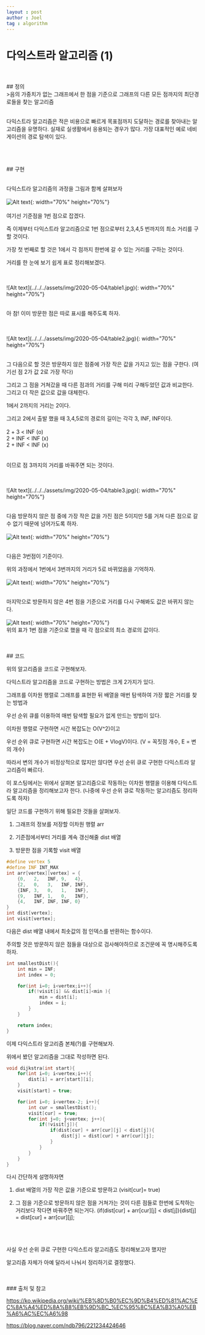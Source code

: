 ```yaml
---
layout : post
author : Joel
tag : algorithm
---
```


다익스트라 알고리즘 (1)
=====================
<br>
<br>
## 정의

<br>
>음의 가중치가 없는 그래프에서 한 점을 기준으로 그래프의 다른 모든 점까지의 최단경로들을 찾는 알고리즘

<br>
<br>

다익스트라 알고리즘은 적은 비용으로 빠르게 목표점까지 도달하는 경로를 찾아내는 알고리즘을 유명하다. 실재로 실생활에서 응용되는 경우가 많다. 가장 대표적인 예로 네비게이션의 경로 탐색이 있다. 

<br>
<br>
<br>
## 구현
<br>
<br>

다익스트라 알고리즘의 과정을 그림과 함께 살펴보자
<br>
<br>
![Alt text](../../../assets/img/2020-05-04/graph1.jpg){: width="70%" height="70%"}
<br>
<br>
여기선 기준점을 1번 점으로 잡겠다.

즉 이제부터 다익스트라 알고리즘으로 1번 점으로부터 2,3,4,5 번까지의 최소 거리를 구할 것이다.

가장 첫 번째로 할 것은 1에서 각 점까지 한번에 갈 수 있는 거리를 구하는 것이다. 

거리를 한 눈에 보기 쉽게 표로 정리해보겠다.

<br>
<br>
![Alt text](../../../assets/img/2020-05-04/table1.jpg){: width="70%" height="70%"}
<br>
<br>

아 참! 이미 방문한 점은 따로 표시를 해주도록 하자.

<br>
<br>
![Alt text](../../../assets/img/2020-05-04/table2.jpg){: width="70%" height="70%"}
<br>
<br>

그 다음으로 할 것은 방문하지 않은 점중에 가장 작은 값을 가지고 있는 점을 구한다. (여기선 점 2가 값 2로 가장 작다)

그리고 그 점을 거쳐갔을 때 다른 점과의 거리를 구해 미리 구해두었던 값과 비교한다. 그리고 더 작은 값으로 값을 대체한다.

1에서 2까지의 거리는 2이다.

그리고 2에서 출발 했을 때 3,4,5로의 경로의 길이는 각각 3, INF, INF이다.
<br>
<br>
2 + 3 < INF (o)<br>
2 + INF < INF (x)<br>
2 + INF < INF (x)<br>
<br>
<br>
이므로 점 3까지의 거리를 바꿔주면 되는 것이다.

<br>
<br>
![Alt text](../../../assets/img/2020-05-04/table3.jpg){: width="70%" height="70%"}
<br>
<br>

다음 방문하지 않은 점 중에 가장 작은 값을 가진 점은 5이지만 5를 거쳐 다른 점으로 갈 수 없기 때문에 넘어가도록 하자.
<br>
<br>
![Alt text](../../../assets/img/2020-05-04/table4.jpg){: width="70%" height="70%"}
<br>
<br>

다음은 3번점이 기준이다.

위의 과정에서 1번에서 3번까지의 거리가 5로 바뀌었음을 기억하자.
<br>
<br>
![Alt text](../../../assets/img/2020-05-04/table5.jpg){: width="70%" height="70%"}
<br>
<br>

마지막으로 방문하지 않은 4번 점을 기준으로 거리를 다시 구해봐도 값은 바뀌지 않는다. 
<br>
<br>
![Alt text](../../../assets/img/2020-05-04/table6.jpg){: width="70%" height="70%"}
<br>
위의 표가 1번 점을 기준으로 했을 때 각 점으로의 최소 경로의 값이다.

<br>
<br>
## 코드

위의 알고리즘을 코드로 구현해보자.

다익스트라 알고리즘을 코드로 구현하는 방법은 크게 2가지가 있다.

그래프를 이차원 행렬로 그래프를 표현한 뒤 배열을 매번 탐색하여 가장 짧은 거리를 찾는 방법과

우선 순위 큐를 이용하여 매번 탐색할 필요가 없게 만드는 방법이 있다.

이차원 행렬로 구현하면 시간 복잡도는 O(V^2)이고

우선 순위 큐로 구현하면 시간 복잡도는 O(E + VlogV)이다.  (V = 꼭짓점 개수, E = 변의 개수)

따라서 변의 개수가 비정상적으로 많지만 않다면 우선 순위 큐로 구현한 다익스트라 알고리즘이 빠르다.

이 포스팅에서는 위에서 살펴본 알고리즘으로 작동하는 이차원 행렬을 이용해 다익스트라 알고리즘을 정리해보고자 한다. (나중에 우선 순위 큐로 작동하는 알고리즘도 정리하도록 하자)

일단 코드를 구현하기 위해 필요한 것들을 살펴보자.

1. 그래프의 정보를 저장할 이차원 행렬 arr

2. 기준점에서부터 거리를 계속 갱신해줄 dist 배열

3. 방문한 점을 기록할 visit 배열

```c++
#define vertex 5
#define INF INT_MAX
int arr[vertex][vertex] = {
    {0,   2,   INF, 9,   4},
    {2,   0,   3,   INF, INF},
    {INF, 3,   0,   1,   INF},
    {9,   INF, 1,   0,   INF},
    {4,   INF, INF, INF, 0}
}
int dist[vertex];
int visit[vertex];
```

다음은 dist 배열 내에서 최솟값의 점 인덱스를 반환하는 함수이다.

주의할 것은 방문하지 않은 점들을 대상으로 검사해야하므로 조건문에 꼭 명시해주도록 하자.

```c++
int smallestDist(){
    int min = INF;
    int index = 0;

    for(int i=0; i<vertex;i++){
        if(!visit[i] && dist[i]<min ){
            min = dist[i];
            index = i;
        }
    }

    return index;
}
```

이제 다익스트라 알고리즘 본체(?)를 구현해보자.

위에서 봤던 알고리즘을 그대로 작성하면 된다.


```c++
void dijkstra(int start){
    for(int i=0; i<vertex;i++){
        dist[i] = arr[start][i];
    }
    visit[start] = true;

    for(int i=0; i<vertex-2; i++){
        int cur = smallestDist();
        visit[cur] = true;
        for(int j=0; j<vertex; j++){
            if(!visit[j]){
                if(dist[cur] + arr[cur][j] < dist[j]){
                    dist[j] = dist[cur] + arr[cur][j];
                }
            }
        }
    }
}
```

다시 간단하게 설명하자면

1. dist 배열의 가장 작은 값을 기준으로 방문하고 (visit[cur]= true)

2. 그 점을 기준으로 방문하지 않은 점을 거쳐가는 것이 다른 점들로 한번에 도착하는 거리보다 작다면 바꿔주면 되는거다. 
(if(dist[cur] + arr[cur][j] < dist[j]){dist[j] = dist[cur] + arr[cur][j];

<br>
<br>
<br>
사실 우선 순위 큐로 구현한 다익스트라 알고리즘도 정리해보고자 했지만 

알고리즘 자체가 아예 달라서 나눠서 정리하기로 결정했다.


<br>
<br>
### 출처 및 참고
<br>

https://ko.wikipedia.org/wiki/%EB%8D%B0%EC%9D%B4%ED%81%AC%EC%8A%A4%ED%8A%B8%EB%9D%BC_%EC%95%8C%EA%B3%A0%EB%A6%AC%EC%A6%98

https://blog.naver.com/ndb796/221234424646